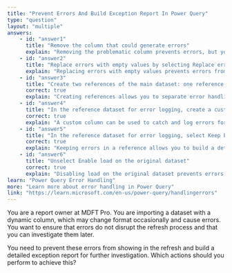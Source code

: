 ```yaml
---
title: "Prevent Errors And Build Exception Report In Power Query"
type: "question"
layout: "multiple"
answers:
    - id: "answer1"
      title: "Remove the column that could generate errors"
      explain: "Removing the problematic column prevents errors, but you may lose important data."
    - id: "answer2"
      title: "Replace errors with empty values by selecting Replace errors"
      explain: "Replacing errors with empty values prevents errors from showing, but does not provide details for investigation."
    - id: "answer3"
      title: "Create two references of the main dataset: one reference for cleaned data, and one reference for error logging"
      correct: true
      explain: "Creating references allows you to separate error handling from the main data processing."
    - id: "answer4"
      title: "In the reference dataset for error logging, create a custom column to catch the errors"
      correct: true
      explain: "A custom column can be used to catch and log errors for further investigation."
    - id: "answer5"
      title: "In the reference dataset for error logging, select Keep Errors"
      correct: true
      explain: "Keeping errors in a reference allows you to build a detailed exception report."
    - id: "answer6"
      title: "Unselect Enable load on the original dataset"
      correct: true
      explain: "Disabling load on the original dataset prevents errors from being loaded into the model."
learn: "Power Query Error Handling"
more: "Learn more about error handling in Power Query"
link: "https://learn.microsoft.com/en-us/power-query/handlingerrors"
---
```

You are a report owner at MDFT Pro. You are importing a dataset with a dynamic column, which may change format occasionally and cause errors. You want to ensure that errors do not disrupt the refresh process and that you can investigate them later.

You need to prevent these errors from showing in the refresh and build a detailed exception report for further investigation. Which actions should you perform to achieve this?
